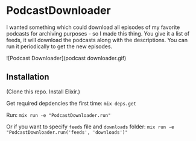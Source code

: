 # PodcastDownloader

I wanted something which could download all episodes of my favorite podcasts for archiving purposes - so I made this thing. You give it a list of feeds, it will download the podcasts along with the descriptions. You can run it periodically to get the new episodes.

![Podcast Downloader](podcast downloader.gif)

## Installation

(Clone this repo. Install Elixir.)

Get required depdencies the first time:
`mix deps.get`

Run:
`mix run -e "PodcastDownloader.run"`

Or if you want to specify `feeds` file and `downloads` folder:
`mix run -e "PodcastDownloader.run('feeds', 'downloads')"`